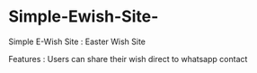 # Simple-Ewish-Site-
Simple E-Wish Site : Easter Wish Site 


Features :
Users can share their wish direct to whatsapp contact 
